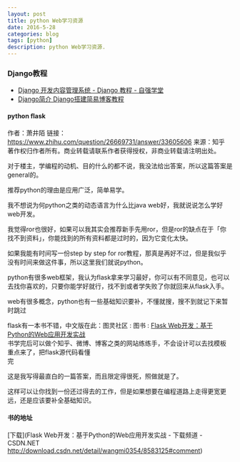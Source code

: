 ```yaml
---
layout: post
title: python Web学习资源
date: 2016-5-28
categories: blog
tags: [python]
description: python Web学习资源.
---
```


### Django教程     
- [Django 开发内容管理系统 - Django 教程 - 自强学堂](http://www.ziqiangxuetang.com/django/django-cms-develop.html)
- [Django简介 Django搭建简易博客教程](https://andrew-liu.gitbooks.io/django-blog/content/django_introduction.html)


#### python flask  

作者：萧井陌
链接：https://www.zhihu.com/question/26669731/answer/33605606
来源：知乎
著作权归作者所有。商业转载请联系作者获得授权，非商业转载请注明出处。

对于楼主，学编程的动机、目的什么的都不说，我没法给出答案，所以这篇答案是general的。


推荐python的理由是应用广泛，简单易学。

我不想说为何python之类的动态语言为什么比java web好，我就说说怎么学好web开发。

我觉得ror也很好，如果可以我其实会推荐新手先用ror，但是ror的缺点在于「你找不到资料」，你能找到的所有资料都是过时的，因为它变化太快。

如果我能有时间写一份step by step for ror教程，那真是再好不过，但是我似乎没有时间来做这件事，所以这里我们就说python。

python有很多web框架，我认为flask拿来学习最好，你可以有不同意见，也可以去找你喜欢的，只要你能学好就行，找不到或者学失败了你就回来从flask入手。


web有很多概念，python也有一些基础知识要补，不懂就搜，搜不到就记下来暂时跳过

flask有一本书不错，中文版在此：图灵社区 : 图书 : [Flask Web开发：基于Python的Web应用开发实战](https://link.zhihu.com/?target=http%3A//www.ituring.com.cn/book/1449)                   
书学完后可以做个知乎、微博、博客之类的网站练练手，不会设计可以去找模板               
重点来了，把flask源代码看懂          
完             


这是我写得最直白的一篇答案，而且限定得很死，照做就是了。              

这样可以让你找到一份还过得去的工作，但是如果想要在编程道路上走得更宽更远，还是应该要补全基础知识。        


#### 书的地址 

[下载](Flask Web开发：基于Python的Web应用开发实战 - 下载频道 - CSDN.NET
http://download.csdn.net/detail/wangmi0354/8583125#comment)




